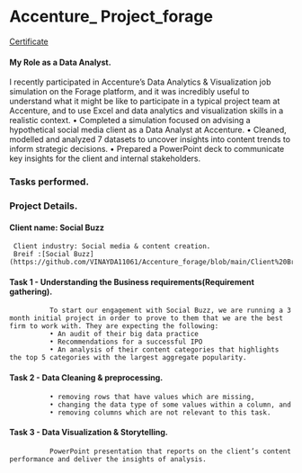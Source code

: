 # Accenture_ Project_forage

[Certificate](https://github.com/VINAYDA11061/Accenture_forage/blob/main/certificate.pdf)
#### My Role as a Data Analyst.
I recently participated in Accenture’s Data Analytics & Visualization job simulation on the Forage platform, and it was incredibly useful to understand what it might be like to participate in a typical project team at Accenture, and to use Excel and data analytics and visualization skills in a realistic context.
•	Completed a simulation focused on advising a hypothetical social media client as a Data Analyst at Accenture.
•	Cleaned, modelled and analyzed 7 datasets to uncover insights into content trends to inform strategic decisions.
•	Prepared a PowerPoint deck to communicate key insights for the client and internal stakeholders.

### Tasks performed.
### Project Details.
#### Client name: Social Buzz 
     Client industry: Social media & content creation.
     Breif :[Social Buzz](https://github.com/VINAYDA11061/Accenture_forage/blob/main/Client%20Brief.pdf)
#### Task 1 - Understanding the Business requirements(Requirement gathering).
              To start our engagement with Social Buzz, we are running a 3 month initial project in order to prove to them that we are the best firm to work with. They are expecting the following: 
              • An audit of their big data practice 
              • Recommendations for a successful IPO 
              • An analysis of their content categories that highlights the top 5 categories with the largest aggregate popularity.
#### Task 2 - Data Cleaning & preprocessing.
              •	removing rows that have values which are missing,
              •	changing the data type of some values within a column, and
              •	removing columns which are not relevant to this task.

#### Task 3 - Data Visualization & Storytelling.
              
              PowerPoint presentation that reports on the client’s content performance and deliver the insights of analysis.
